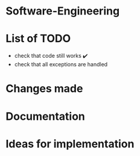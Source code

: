 # Software-Engineering

# List of TODO

+ check that code still works :heavy_check_mark:
+ check that all exceptions are handled

# Changes made


# Documentation


# Ideas for implementation
